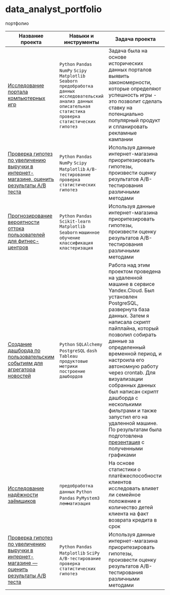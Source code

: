 # data_analyst_portfolio
портфолио

|    Название проекта    |Навыки и инструменты  |  Задача проекта   |
| ---------------------- | -------------------- |------------------ |
| [Исследование портала компьютерных игр  ](https://github.com/KseniyaCherednikova/data_analyst_portfolio/tree/main/%D0%98%D1%81%D1%81%D0%BB%D0%B5%D0%B4%D0%BE%D0%B2%D0%B0%D0%BD%D0%B8%D0%B5%20%D0%BF%D0%BE%D1%80%D1%82%D0%B0%D0%BB%D0%B0%20%D0%BA%D0%BE%D0%BC%D0%BF%D1%8C%D1%8E%D1%82%D0%B5%D1%80%D0%BD%D1%8B%D1%85%20%D0%B8%D0%B3%D1%80)| `Python` `Pandas` `NumPy` `Scipy` `Matplotlib` `Seaborn` `предобработка данных` `исследовательский анализ данных` `описательная статистика` `проверка статистических гипотез` | Задача была на основе исторических данных порталов выявить закономерности, которые определяют успешность игры - это позволит сделать ставку на потенциально популярный продукт и спланировать рекламные кампании |
| [Проверка гипотез по увеличению выручки в интернет-магазине, оценить результаты A/B теста](https://github.com/KseniyaCherednikova/data_analyst_portfolio/tree/main/A_B_%D1%82%D0%B5%D1%81%D1%82_%D0%B8%D0%BD%D1%82%D0%B5%D1%80%D0%BD%D0%B5%D1%82_%D0%BC%D0%B0%D0%B3%D0%B0%D0%B7%D0%B8%D0%BD)| `Python` `Pandas` `NumPy` `Scipy` `Matplotlib` `A/B-тестирование` `проверка статистических гипотез`  | Используя данные интернет-магазина приоритезировать гипотезы, произвести оценку результатов A/B-тестирования различными методами|
| [Прогнозирование вероятности оттока пользователей для фитнес-центров](https://github.com/KseniyaCherednikova/data_analyst_portfolio/tree/main/%D0%A4%D0%B8%D1%82%D0%BD%D0%B5%D1%81_%D1%86%D0%B5%D0%BD%D1%82%D1%80)| `Python` `Pandas` `Scikit-learn` `Matplotlib` `Seaborn` `машинное обучение` `классификация` `кластеризация`| Используя данные интернет-магазина приоритезировать гипотезы, произвести оценку результатов A/B-тестирования различными методами|
| [Создание дашборда по пользовательским событиям для агрегатора новостей](https://public.tableau.com/app/profile/aksinya6112/viz/11_sprint/Dashboard1)|`Python`  `SQLAlchemy` `PostgreSQL` `dash` `Tableau` `продуктовые метрики` `построение` `дашбордов`| Работа над этим проектом проведена на удаленной машине в сервисе Yandex.Cloud. Был установлен PostgreSQL, развернута база данных. Затем я написала скрипт пайплайна, который позволил собирать данные за определенный временной период, и настроила его автономную работу через crontab. Для визуализации собранных данных был написан скрипт дашборда с несколькими фильтрами и также запустил его на удаленной машине. По результатам была подготовлена [презентация](https://drive.google.com/file/d/1Q0s_9T77us8xprLMzw7Y8X_wyZUyEsV-/view?usp=sharing) с полученными графиками|
| [Исследование надёжности заёмщиков](https://github.com/KseniyaCherednikova/data_analyst_portfolio/tree/main/%D0%98%D1%81%D1%81%D0%BB%D0%B5%D0%B4%D0%BE%D0%B2%D0%B0%D0%BD%D0%B8%D0%B5%20%D0%BD%D0%B0%D0%B4%D1%91%D0%B6%D0%BD%D0%BE%D1%81%D1%82%D0%B8%20%D0%B7%D0%B0%D1%91%D0%BC%D1%89%D0%B8%D0%BA%D0%BE%D0%B2)|`предобработка данных` `Python` `Pandas` `PyMystem3` `лемматизация`| На основе статистики о платёжеспособности клиентов исследовать влияет ли семейное положение и количество детей клиента на факт возврата кредита в срок|
| [Проверка гипотез по увеличению выручки в интернет-магазине — оценить результаты A/B теста](https://github.com/KseniyaCherednikova/data_analyst_portfolio/tree/main/%D0%9F%D1%80%D0%BE%D0%B4%D1%83%D0%BA%D1%82%D1%8B_%D0%BF%D0%B8%D1%82%D0%B0%D0%BD%D0%B8%D1%8F)|`Python` `Pandas` `Matplotlib` `SciPy` `A/B-тестирование` `проверка статистических гипотез`| Используя данные интернет-магазина приоритезировать гипотезы, произвести оценку результатов A/B-тестирования различными методами|
